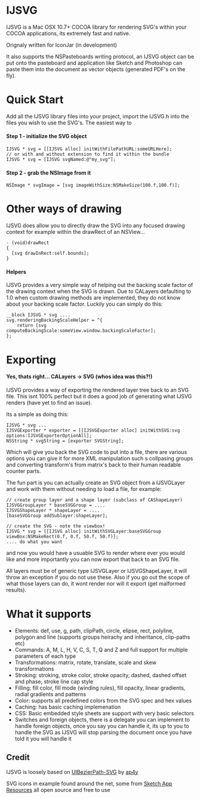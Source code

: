 IJSVG
=====
IJSVG is a Mac OSX 10.7+ COCOA library for rendering SVG's within your COCOA applications, its extremely fast and native.

Orignaly written for IconJar (in development)

It also supports the NSPasteboards writing protocol, an IJSVG object can be put onto the pasteboard and application like Sketch and Photoshop can paste them into the document as vector objects (generated PDF's on the fly).

Quick Start
====
Add all the IJSVG library files into your project, import the IJSVG.h into the files you wish to use the SVG's. The easiest way to

#### Step 1 - initialize the SVG object
    IJSVG * svg = [[IJSVG alloc] initWithFilePathURL:someURLHere];
    // or with and without extension to find it within the bundle
    IJSVG * svg = [IJSVG svgNamed:@"my_svg"]; 

#### Step 2 - grab the NSImage from it
    NSImage * svgImage = [svg imageWithSize:NSMakeSize(100.f,100.f)];
  
# Other ways of drawing

IJSVG does allow you to directly draw the SVG into any focused drawing context for example within the drawRect of an NSView...

    - (void)drawRect
    {
      [svg drawInRect:self.bounds];
    }
    
#### Helpers

IJSVG provides a very simple way of helping out the backing scale factor of the drawing context when the SVG is drawn. Due to CALayers defaulting to 1.0 when custom drawing methods are implemented, they do not know about your backing scale factor. Luckily you can simply do this:

    __block IJSVG * svg ....
    svg.renderingBackingScaleHelper = ^{
        return [svg computeBackingScale:someView.window.backingScaleFactor];
    };
    
# Exporting
#### Yes, thats right... CALayers -> SVG (whos idea was this?!)

IJSVG provides a way of exporting the rendered layer tree back to an SVG file. This isnt 100% perfect but it does a good job of generating what IJSVG renders (have yet to find an issue).

Its a simple as doing this:

    IJSVG * svg ...
    IJSVGExporter * exporter = [[IJSVGExporter alloc] initWithSVG:svg options:IJSVGExporterOptionAll];
    NSString * svgString = [exporter SVGString];
    
Which will give you back the SVG code to put into a file, there are various options you can give it for more XML manipulation such s collpasing groups and converting transform's from matrix's back to their human readable counter parts.

The fun part is you can actually create an SVG object from a IJSVGLayer and work with them without needing to load a file, for example:

    // create group layer and a shape layer (subclass of CAShapeLayer)
    IJSVGGroupLayer * baseSVGGroup = ....
    IJSVGShapeLayer * shapeLayer = ....
    [baseSVGGroup addSublayer:shapeLayer];
    
    // create the SVG - note the viewbox!
    IJSVG * svg = [[IJSVG alloc] initWithSVGLayer:baseSVGGroup viewBox:NSMakeRect(0.f, 0.f, 50.f, 50.f)];
    .... do what you want
    
and now you would have a usuable SVG to render where ever you would like and more importantly you can now export that back to an SVG file.

All layers must be of generic type IJSVGLayer or IJSVGShapeLayer, it will throw an exception if you do not use these. Also if you go out the scope of what those layers can do, it wont render nor will it export (get malformed results).
    
# What it supports
* Elements: def, use, g, path, clipPath, circle, elipse, rect, polyline, polygon and line (supports groups heirachy and inheritance, clip-paths etc)
* Commands: A, M, L, H, V, C, S, T, Q and Z and full support for multiple parameters of each type
* Transformations: matrix, rotate, translate, scale and skew transformations
* Stroking: stroking, stroke color, stroke opacity, dashed, dashed offset and phase, stroke line cap style
* Filling: fill color, fill mode (winding rules), fill opacity, linear gradients, radial gradients and patterns
* Color: supports all predefined colors from the SVG spec and hex values
* Caching: has basic caching implemenation
* CSS: Basic embedded style sheets are support with very basic selectors
* Switches and foreign objects, there is a delegate you can implement to handle foreign objects, once you say you can handle it, its up to you to handle the SVG as IJSVG will stop parsing the document once you have told it you will handle it

## Credit
IJSVG is loosely based on [UIBezierPath-SVG](https://github.com/ap4y/UIBezierPath-SVG) by [ap4y](https://github.com/ap4y)

SVG icons in example found around the net, some from [Sketch App Resources](http://www.sketchappsources.com/all-svg-resource.html) all open source and free to use
